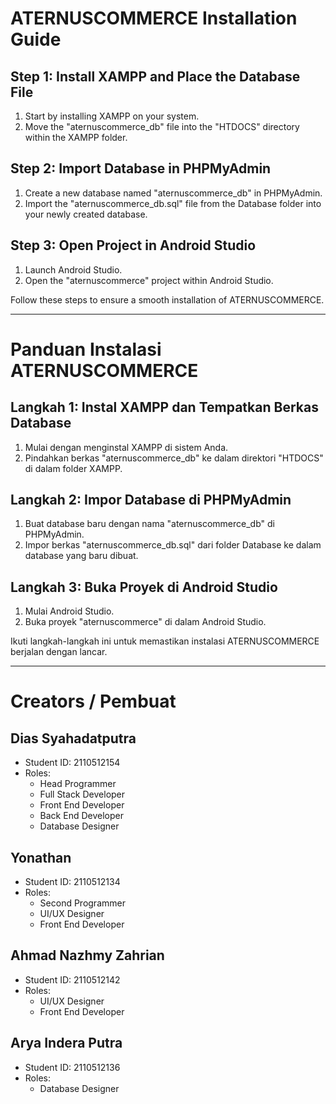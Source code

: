 # ATERNUSCOMMERCE Installation Guide

## Step 1: Install XAMPP and Place the Database File

1. Start by installing XAMPP on your system.
2. Move the "aternuscommerce_db" file into the "HTDOCS" directory within the XAMPP folder.

## Step 2: Import Database in PHPMyAdmin
1. Create a new database named "aternuscommerce_db" in PHPMyAdmin.
2. Import the "aternuscommerce_db.sql" file from the Database folder into your newly created database.

## Step 3: Open Project in Android Studio

1. Launch Android Studio.
2. Open the "aternuscommerce" project within Android Studio.

Follow these steps to ensure a smooth installation of ATERNUSCOMMERCE.

---

# Panduan Instalasi ATERNUSCOMMERCE

## Langkah 1: Instal XAMPP dan Tempatkan Berkas Database

1. Mulai dengan menginstal XAMPP di sistem Anda.
2. Pindahkan berkas "aternuscommerce_db" ke dalam direktori "HTDOCS" di dalam folder XAMPP.

## Langkah 2: Impor Database di PHPMyAdmin
1. Buat database baru dengan nama "aternuscommerce_db" di PHPMyAdmin.
2. Impor berkas "aternuscommerce_db.sql" dari folder Database ke dalam database yang baru dibuat.

## Langkah 3: Buka Proyek di Android Studio

1. Mulai Android Studio.
2. Buka proyek "aternuscommerce" di dalam Android Studio.

Ikuti langkah-langkah ini untuk memastikan instalasi ATERNUSCOMMERCE berjalan dengan lancar.


---


# Creators / Pembuat

## Dias Syahadatputra

- Student ID: 2110512154
- Roles:
  - Head Programmer
  - Full Stack Developer
  - Front End Developer
  - Back End Developer
  - Database Designer

## Yonathan

- Student ID: 2110512134
- Roles:
  - Second Programmer
  - UI/UX Designer
  - Front End Developer

## Ahmad Nazhmy Zahrian

- Student ID: 2110512142
- Roles:
  - UI/UX Designer
  - Front End Developer

## Arya Indera Putra

- Student ID: 2110512136
- Roles:
  - Database Designer
